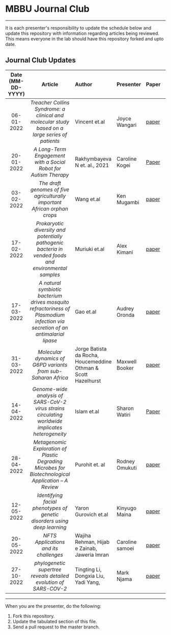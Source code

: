 # MBBU Journal Club
---
It is each presenter's responsibility to update the schedule below and update this repository with information regarding articles being reviewed. This means everyone in the lab should have this repository forked and upto date.

Journal Club Updates
---
Date (MM-DD-YYYY)| Article | Author | Presenter | Paper | Presentation_link
:---: | :---: | :--- | :--- | :--- | :---
06-01-2022| *Treacher Collins Syndrome: a clinical and molecular study based on a large series of patients* | Vincent et.al | Joyce Wangari | [paper](https://www.nature.com/articles/gim201529)| [presentation link](https://docs.google.com/presentation/d/104IYYWu3AaH6LTka9aOL0Ayg4m5_N1EK/edit#slide=id.p1)
20-01-2022 | *A Long-Term Engagement with a Social Robot for Autism Therapy*|Rakhymbayeva N et. al., 2021 | Caroline Kogei | [Paper](https://www.frontiersin.org/articles/10.3389/frobt.2021.669972/full)|[Presentation link](https://docs.google.com/presentation/d/1RxlyoQmJ4c3YIo-LjAtUhxBdRnLs9OST/edit?usp=sharing&ouid=117239724346945185906&rtpof=true&sd=true)
03-02-2022 | *The draft genomes of five agriculturally important African orphan crops* | Wang et.al | Ken Mugambi | [paper](https://academic.oup.com/gigascience/article/8/3/giy152/5232229) | [presentation link](https://docs.google.com/presentation/d/1KrR39z0-86j5_K5vEJO8pxLaSauQ50XFdLc_dCVmPVI/edit#slide=id.p3)
17-02-2022 | *Prokaryotic diversity and potentially pathogenic bacteria in vended foods and environmental samples* | Muriuki et.al | Alex Kimani | [paper](https://annalsmicrobiology.biomedcentral.com/articles/10.1186/s13213-021-01640-w)| [presentation link](https://drive.google.com/file/d/12U0uDRgLV1lLLBZVnZBxeNIx-3-SEjaI/view?ths=true)
17-03-2022 | *A natural symbiotic bacterium drives mosquito refractoriness of Plasmodium infection via secretion of an antimalarial lipase* | Gao et.al | Audrey Oronda | [paper](https://www.nature.com/articles/s41564-021-00899-8) | [presentation link](https://docs.google.com/presentation/d/1bmIg06kY1yE2mJ0VknQ419agoBXrFjQCoC1M8ZJENRc/edit#slide=id.p)
31-03-2022 | *Molecular dynamics of G6PD variants from sub-Saharan Africa* | Jorge Batista da Rocha, Houcemeddine Othman & Scott Hazelhurst | Maxwell Booker | [paper](https://www.sciencedirect.com/science/article/pii/S240558082200036X?via%3Dihub) | [Presentation link](https://docs.google.com/presentation/d/1y8bc5ztYpSMy7JVX0ctXiD7oDNrRkED-IGB3EN4fV0k/edit?usp=sharing)
14-04-2022 | *Genome-wide analysis of SARS-CoV-2 virus strains circulating worldwide implicates heterogeneity* | Islam et.al| Sharon Watiri| [Paper]( https://www.nature.com/articles/s41598-020-70812-6#Sec1)|[Presentation link](https://docs.google.com/presentation/d/1GAoQbT-BWQ8ilnlp5rHmUJvydJP07R-XGV5Yk8agHIE/edit#slide=id.p)
28-04-2022 | *Metagenomic Exploration of Plastic Degrading Microbes for Biotechnological Application – A Review* | Purohit et. al | Rodney Omukuti | [paper](https://www.ncbi.nlm.nih.gov/pmc/articles/PMC7521044/) | [Presentation link](https://docs.google.com/presentation/d/1b_3dYfkTV3Wz_LMmklYsnZqtC_LjbRmP/edit?usp=sharing&ouid=102786403682468986387&rtpof=true&sd=true)
12-05-2022 | *Identifying facial phenotypes of genetic disorders using deep learning* | Yaron Gurovich et.al | Kinyugo Maina | [paper](https://www.nature.com/articles/s41591-018-0279-0?13570) | [presentation link](https://docs.google.com/presentation/d/1dwtYeyBZj12haIdO23AgpXBvIvS8FXYYtciezkxXhVQ/edit?usp=sharing)
20-05-2022 | *NFTS Applications and its challenges* | Wajiha Rehman, Hijab e Zainab, Jaweria Imran |Caroline samoei | [paper](https://www.researchgate.net/publication/357900561_NFTs_Applications_and_Challenges) | [presentation link](https://docs.google.com/presentation/d/1KdM-UZUTisr6_ofcrCyfbfpUYPzGwZ4jTyqPbae3Qq0/edit?usp=sharing)
27-10-2022 | *phylogenetic supertree reveals detailed evolution of SARS-COV-2* | Tingting Li, Dongxia Liu, Yadi Yang, |Mark Njama | [paper](https://www.nature.com/articles/s41598-020-79484-8#MOESM1) | [presentation link](https://docs.google.com/presentation/d/1SqnXX3Pqnc0KdoU0gdbBVB0lygb0YkGn/edit?usp=sharing&ouid=104399667964329150001&rtpof=true&sd=true)
---

When you are the presenter, do the following:
 1. Fork this repository.
 2. Update the tabulated section of this file.
 3. Send a pull request to the master branch.
